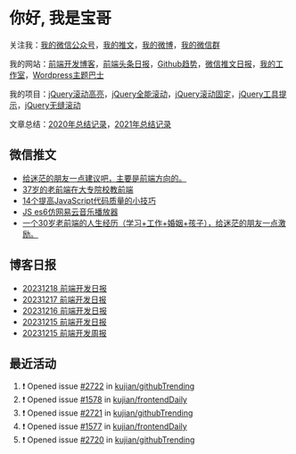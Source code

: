 
# 你好, 我是宝哥

关注我：[我的微信公众号](https://open.weixin.qq.com/qr/code?username=caibaojian_com)，[我的推文](https://weixin.qdkfweb.cn/)，[我的微博](https://weibo.com/kujian)，[我的微信群](https://qdkfweb.cn/go/weixinqun)

我的网站：[前端开发博客](https://qdkfweb.cn/)，[前端头条日报](https://toutiao.qdkfweb.cn/)，[Github趋势](https://github.qdkfweb.cn/)，[微信推文日报](https://weixin.qdkfweb.cn/)，[我的工作室](https://diy.qdkfweb.cn/)，[Wordpress主题巴士](https://wp.qdkfweb.cn/)

我的项目：[jQuery滚动高亮](https://github.com/kujian/scrollHighlight)，[jQuery全能滚动](https://github.com/kujian/power-slider)，[jQuery滚动固定](https://github.com/kujian/scrollfix)，[jQuery工具提示](https://github.com/kujian/tooltip)，[jQuery无缝滚动](http://github.com/kujian/scrollForever)

文章总结：[2020年总结记录](https://mp.weixin.qq.com/s/u0YW8BFWYLquVauhHrkSMQ)，[2021年总结记录](https://mp.weixin.qq.com/s/zMnxIpxMdDrIyuLxHRnSPw)


## 微信推文

<!-- BLOG-POST-LIST:START -->
- [给迷茫的朋友一点建议吧，主要是前端方向的。](https://weixin.qdkfweb.cn/38764.html)
- [37岁的老前端在大专院校教前端](https://weixin.qdkfweb.cn/38763.html)
- [14个提高JavaScript代码质量的小技巧](https://weixin.qdkfweb.cn/38707.html)
- [JS es6仿网易云音乐播放器](https://weixin.qdkfweb.cn/38706.html)
- [一个30岁老前端的人生经历（学习+工作+婚姻+孩子），给迷茫的朋友一点激励。](https://weixin.qdkfweb.cn/38705.html)
<!-- BLOG-POST-LIST:END -->

## 博客日报

<!-- DAILY:START -->
- [20231218 前端开发日报](https://qdkfweb.cn/fe-daily-20231218.html)
- [20231217 前端开发日报](https://qdkfweb.cn/fe-daily-20231217.html)
- [20231216 前端开发日报](https://qdkfweb.cn/fe-daily-20231216.html)
- [20231215 前端开发日报](https://qdkfweb.cn/fe-daily-20231215.html)
- [20231215 前端开发周报](https://qdkfweb.cn/fe-weekly-20231215.html)
<!-- DAILY:END -->


## 最近活动

<!--START_SECTION:activity-->
1. ❗ Opened issue [#2722](https://github.com/kujian/githubTrending/issues/2722) in [kujian/githubTrending](https://github.com/kujian/githubTrending)
2. ❗ Opened issue [#1578](https://github.com/kujian/frontendDaily/issues/1578) in [kujian/frontendDaily](https://github.com/kujian/frontendDaily)
3. ❗ Opened issue [#2721](https://github.com/kujian/githubTrending/issues/2721) in [kujian/githubTrending](https://github.com/kujian/githubTrending)
4. ❗ Opened issue [#1577](https://github.com/kujian/frontendDaily/issues/1577) in [kujian/frontendDaily](https://github.com/kujian/frontendDaily)
5. ❗ Opened issue [#2720](https://github.com/kujian/githubTrending/issues/2720) in [kujian/githubTrending](https://github.com/kujian/githubTrending)
<!--END_SECTION:activity-->
